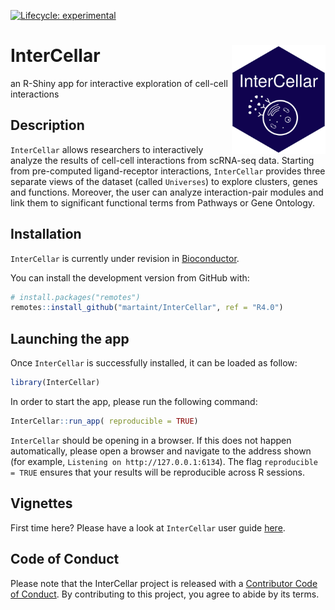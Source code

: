 
<!-- README.md is generated from README.Rmd. Please edit that file -->

<!-- badges: start -->

[![Lifecycle:
experimental](https://img.shields.io/badge/lifecycle-experimental-orange.svg)](https://www.tidyverse.org/lifecycle/#experimental)
<!-- badges: end -->

# InterCellar <img src="inst/app/www/logo.png" align="right" alt="" width="150" />

an R-Shiny app for interactive exploration of cell-cell interactions

## Description

`InterCellar` allows researchers to interactively analyze the results of
cell-cell interactions from scRNA-seq data. Starting from pre-computed
ligand-receptor interactions, `InterCellar` provides three separate
views of the dataset (called `Universes`) to explore clusters, genes and
functions. Moreover, the user can analyze interaction-pair modules and
link them to significant functional terms from Pathways or Gene
Ontology.

## Installation

`InterCellar` is currently under revision in
[Bioconductor](https://www.bioconductor.org/).

You can install the development version from GitHub with:

``` r
# install.packages("remotes")
remotes::install_github("martaint/InterCellar", ref = "R4.0")
```

## Launching the app

Once `InterCellar` is successfully installed, it can be loaded as
follow:

``` r
library(InterCellar)
```

In order to start the app, please run the following command:

``` r
InterCellar::run_app( reproducible = TRUE)
```

`InterCellar` should be opening in a browser. If this does not happen
automatically, please open a browser and navigate to the address shown
(for example, `Listening on http://127.0.0.1:6134`). The flag
`reproducible = TRUE` ensures that your results will be reproducible
across R sessions.

## Vignettes

First time here? Please have a look at `InterCellar` user guide
[here](vignettes/user_guide.Rmd).

## Code of Conduct

Please note that the InterCellar project is released with a [Contributor
Code of
Conduct](https://contributor-covenant.org/version/2/0/CODE_OF_CONDUCT.html).
By contributing to this project, you agree to abide by its terms.
